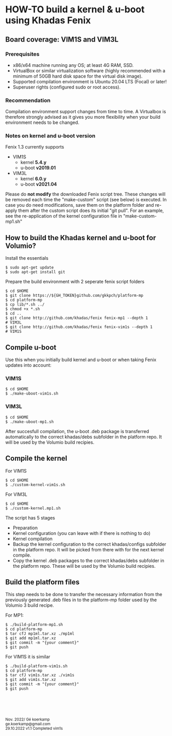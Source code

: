 # **HOW-TO build a kernel & u-boot using Khadas Fenix**
## **Board coverage: VIM1S and VIM3L** 
### **Prerequisites** 

- x86/x64 machine running any OS; at least 4G RAM, SSD.
- VirtualBox or similar virtualization software (highly recommended with a minimum of 50GB hard disk space for the virtual disk image).
- Supported compilation environment is Ubuntu 20.04 LTS (Focal) or later!
- Superuser rights (configured sudo or root access).

### **Recommendation**
Compilation environment support changes from time to time.
A Virtualbox is therefore strongly advised as it gives you more flexibility when your build environment needs to be changed.

### **Notes on kernel and u-boot version**
Fenix 1.3 currently supports 
- VIM1S
    - kernel **5.4.y**
    - u-boot **v2019.01**
- VIM3L
    - kernel **6.0.y** 
    - u-boot **v2021.04**

Please do **not modify** the downloaded Fenix script tree.
These changes will be removed each time the "make-custom" script (see below) is executed.
In case you do need modifications, save them on the platform folder and re-apply them after the custom script does its initial "git pull".
For an example, see the re-application of the kernel configuration file in "make-custom-mp1.sh"

## **How to build the Khadas kernel and u-boot for Volumio?**

Install the essentials
```
$ sudo apt-get update
$ sudo apt-get install git
```

Prepare the build environment with 2 seperate fenix script folders
```
$ cd $HOME
$ git clone https://${GH_TOKEN}github.com/gkkpch/platform-mp
$ cd platform-mp
$ cp lib/*.sh ../
$ chmod +x *.sh
$ cd ..
$ git clone http://github.com/khadas/fenix fenix-mp1 --depth 1         # VIM3L
$ git clone http://github.com/khadas/fenix fenix-vim1s --depth 1         # VIM1S
```
 
## **Compile u-boot**

Use this when you initially build kernel and u-boot or when taking Fenix updates into account:
### VIM1S

```
$ cd $HOME
$ ./make-uboot-vim1s.sh
```
### VIM3L
```
$ cd $HOME
$ ./make-uboot-mp1.sh
```

After succesfull compilation, the u-boot .deb package is transferred automatically to the correct khadas/debs subfolder in the platform repo. It will be used by the Volumio build recipies.

## **Compile the kernel** ##

For VIM1S 

```
$ cd $HOME
$ ./custom-kernel-vim1s.sh
```
For VIM3L
```
$ cd $HOME
$ ./custom-kernel.mp1.sh
```
The script has 5 stages
- Preparation 
- Kernel configuration (you can leave with <exit> if there is nothing to do)
- Kernel compilation
- Backup the kernel configuration to the correct khadas/configs subfolder in the platform repo. It will be picked from there with for the next kernel compile.
- Copy the kernel .deb packages to the correct khadas/debs subfolder in the platform repo. These will be used by the Volumio build recipies.

## **Build the platform files** ##

This step needs to be done to transfer the necessary information from the previously generated .deb files in to the platform-mp folder used by the Volumio 3 build recipe.

For MP1:
```
$ ./build-platform-mp1.sh
$ cd platform-mp
$ tar cfJ mp1ml.tar.xz ./mp1ml
$ git add mp1ml.tar.xz
$ git commit -m "{your comment}"
$ git push
```

For VIM1S it is similar
```
$ ./build-platform-vim1s.sh
$ cd platform-mp
$ tar cfJ vim1s.tar.xz ./vim1s
$ git add vim1s.tar.xz
$ git commit -m "{your comment}"
$ git push
```



<br />
<br />
<br />
<br />
<sub> Nov. 2022/ Gé koerkamp
<br />ge.koerkamp@gmail.com
<br />29.10.2022 v1.1   Completed vim1s

